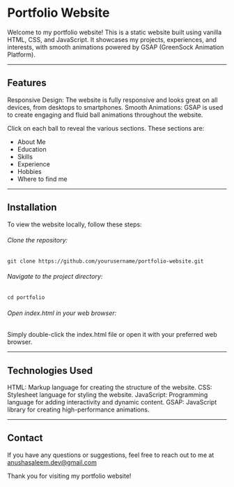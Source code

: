 # Portfolio Website

Welcome to my portfolio website! This is a static website built using vanilla HTML, CSS, and JavaScript. It showcases my projects, experiences, and interests, with smooth animations powered by GSAP (GreenSock Animation Platform).
***

## Features

Responsive Design: The website is fully responsive and looks great on all devices, from desktops to smartphones.
Smooth Animations: GSAP is used to create engaging and fluid ball animations throughout the website.

Click on each ball to reveal the various sections. These sections are:
- About Me
- Education
- Skills
- Experience
- Hobbies
- Where to find me
***

## Installation

To view the website locally, follow these steps:

###### Clone the repository:
```git clone https://github.com/yourusername/portfolio-website.git```

###### Navigate to the project directory:

```cd portfolio```

###### Open index.html in your web browser:

Simply double-click the index.html file or open it with your preferred web browser.
***

## Technologies Used

HTML: Markup language for creating the structure of the website.
CSS: Stylesheet language for styling the website.
JavaScript: Programming language for adding interactivity and dynamic content.
GSAP: JavaScript library for creating high-performance animations.
***

## Contact

If you have any questions or suggestions, feel free to reach out to me at anushasaleem.dev@gmail.com

Thank you for visiting my portfolio website!
